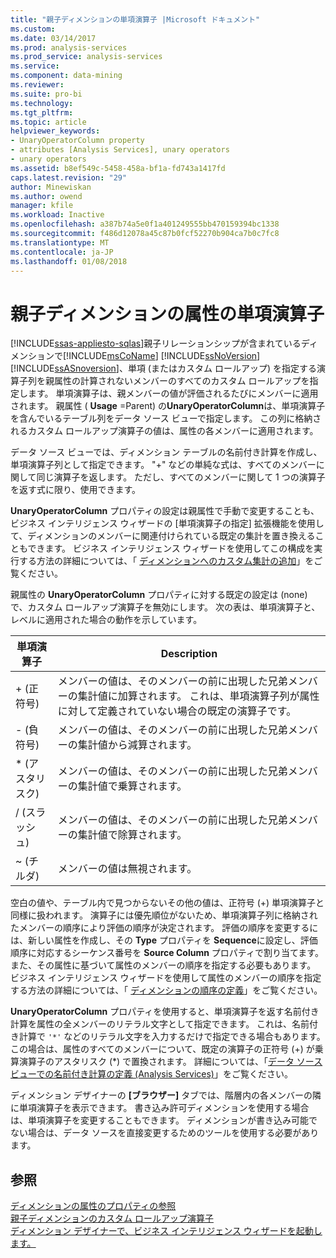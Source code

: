 ```yaml
---
title: "親子ディメンションの単項演算子 |Microsoft ドキュメント"
ms.custom: 
ms.date: 03/14/2017
ms.prod: analysis-services
ms.prod_service: analysis-services
ms.service: 
ms.component: data-mining
ms.reviewer: 
ms.suite: pro-bi
ms.technology: 
ms.tgt_pltfrm: 
ms.topic: article
helpviewer_keywords:
- UnaryOperatorColumn property
- attributes [Analysis Services], unary operators
- unary operators
ms.assetid: b8ef549c-5458-458a-bf1a-fd743a1417fd
caps.latest.revision: "29"
author: Minewiskan
ms.author: owend
manager: kfile
ms.workload: Inactive
ms.openlocfilehash: a387b74a5e0f1a401249555bb470159394bc1338
ms.sourcegitcommit: f486d12078a45c87b0fcf52270b904ca7b0c7fc8
ms.translationtype: MT
ms.contentlocale: ja-JP
ms.lasthandoff: 01/08/2018
---
```

# <a name="parent-child-dimension-attributes---unary-operators"></a>親子ディメンションの属性の単項演算子
[!INCLUDE[ssas-appliesto-sqlas](../../includes/ssas-appliesto-sqlas.md)]親子リレーションシップが含まれているディメンションで[!INCLUDE[msCoName](../../includes/msconame-md.md)] [!INCLUDE[ssNoVersion](../../includes/ssnoversion-md.md)] [!INCLUDE[ssASnoversion](../../includes/ssasnoversion-md.md)]、単項 (またはカスタム ロールアップ) を指定する演算子列を親属性の計算されないメンバーのすべてのカスタム ロールアップを指定します。 単項演算子は、親メンバーの値が評価されるたびにメンバーに適用されます。 親属性 ( **Usage** =Parent) の**UnaryOperatorColumn**は、単項演算子を含んでいるテーブル列をデータ ソース ビューで指定します。 この列に格納されるカスタム ロールアップ演算子の値は、属性の各メンバーに適用されます。  
  
 データ ソース ビューでは、ディメンション テーブルの名前付き計算を作成し、単項演算子列として指定できます。 "+" などの単純な式は、すべてのメンバーに関して同じ演算子を返します。 ただし、すべてのメンバーに関して 1 つの演算子を返す式に限り、使用できます。  
  
 **UnaryOperatorColumn** プロパティの設定は親属性で手動で変更することも、ビジネス インテリジェンス ウィザードの [単項演算子の指定] 拡張機能を使用して、ディメンションのメンバーに関連付けられている既定の集計を置き換えることもできます。 ビジネス インテリジェンス ウィザードを使用してこの構成を実行する方法の詳細については、「 [ディメンションへのカスタム集計の追加](../../analysis-services/multidimensional-models/bi-wizard-add-a-custom-aggregation-to-a-dimension.md)」をご覧ください。  
  
 親属性の **UnaryOperatorColumn** プロパティに対する既定の設定は (none) で、カスタム ロールアップ演算子を無効にします。 次の表は、単項演算子と、レベルに適用された場合の動作を示しています。  
  
|単項演算子|Description|  
|--------------------|-----------------|  
|+ (正符号)|メンバーの値は、そのメンバーの前に出現した兄弟メンバーの集計値に加算されます。 これは、単項演算子列が属性に対して定義されていない場合の既定の演算子です。|  
|- (負符号)|メンバーの値は、そのメンバーの前に出現した兄弟メンバーの集計値から減算されます。|  
|* (アスタリスク)|メンバーの値は、そのメンバーの前に出現した兄弟メンバーの集計値で乗算されます。|  
|/ (スラッシュ)|メンバーの値は、そのメンバーの前に出現した兄弟メンバーの集計値で除算されます。|  
|~ (チルダ)|メンバーの値は無視されます。|  
  
 空白の値や、テーブル内で見つからないその他の値は、正符号 (+) 単項演算子と同様に扱われます。 演算子には優先順位がないため、単項演算子列に格納されたメンバーの順序により評価の順序が決定されます。 評価の順序を変更するには、新しい属性を作成し、その **Type** プロパティを **Sequence**に設定し、評価順序に対応するシーケンス番号を **Source Column** プロパティで割り当てます。 また、その属性に基づいて属性のメンバーの順序を指定する必要もあります。 ビジネス インテリジェンス ウィザードを使用して属性のメンバーの順序を指定する方法の詳細については、「 [ディメンションの順序の定義](../../analysis-services/multidimensional-models/bi-wizard-define-the-ordering-for-a-dimension.md)」をご覧ください。  
  
 **UnaryOperatorColumn** プロパティを使用すると、単項演算子を返す名前付き計算を属性の全メンバーのリテラル文字として指定できます。 これは、名前付き計算で `'*'` などのリテラル文字を入力するだけで指定できる場合もあります。 この場合は、属性のすべてのメンバーについて、既定の演算子の正符号 (+) が乗算演算子のアスタリスク (*) で置換されます。 詳細については、「[データ ソース ビューでの名前付き計算の定義 &#40;Analysis Services&#41;](../../analysis-services/multidimensional-models/define-named-calculations-in-a-data-source-view-analysis-services.md)」をご覧ください。  
  
 ディメンション デザイナーの **[ブラウザー]** タブでは、階層内の各メンバーの隣に単項演算子を表示できます。 書き込み許可ディメンションを使用する場合は、単項演算子を変更することもできます。 ディメンションが書き込み可能でない場合は、データ ソースを直接変更するためのツールを使用する必要があります。  
  
## <a name="see-also"></a>参照  
 [ディメンションの属性のプロパティの参照](../../analysis-services/multidimensional-models/dimension-attribute-properties-reference.md)   
 [親子ディメンションのカスタム ロールアップ演算子](../../analysis-services/multidimensional-models/parent-child-dimension-attributes-custom-rollup-operators.md)   
 [ディメンション デザイナーで、ビジネス インテリジェンス ウィザードを起動します。](../../analysis-services/multidimensional-models/database-dimensions-bi-wizard-in-dimension-designer.md)  
  
  
